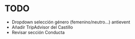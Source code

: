 TODO
=========================
- Dropdown selección género (femenino/neutro...) antievent
- Añadir TripAdvisor del Castillo
- Revisar sección Conducta